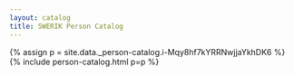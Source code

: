 ```yaml
---
layout: catalog
title: SWERIK Person Catalog
---
```

{% assign p = site.data._person-catalog.i-Mqy8hf7kYRRNwjjaYkhDK6 %}
{% include person-catalog.html p=p %}

